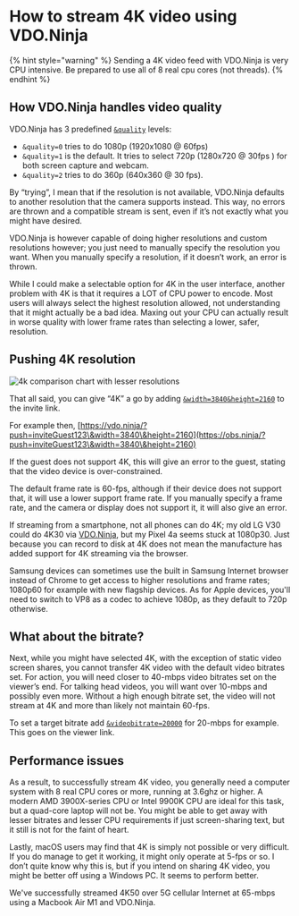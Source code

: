 # How to stream 4K video using VDO.Ninja

{% hint style="warning" %}
Sending a 4K video feed with VDO.Ninja is very CPU intensive. Be prepared to use all of 8 real cpu cores (not threads).
{% endhint %}

## How VDO.Ninja handles video quality

VDO.Ninja has 3 predefined [`&quality`](../advanced-settings/video-parameters/and-quality.md) levels:

* `&quality=0` tries to do 1080p (1920x1080 @ 60fps)
* `&quality=1` is the default. It tries to select 720p (1280x720 @ 30fps ) for both screen capture and webcam.
* `&quality=2` tries to do 360p (640x360 @ 30 fps).

By “trying”, I mean that if the resolution is not available, VDO.Ninja defaults to another resolution that the camera supports instead. This way, no errors are thrown and a compatible stream is sent, even if it’s not exactly what you might have desired.

VDO.Ninja is however capable of doing higher resolutions and custom resolutions however; you just need to manually specify the resolution you want. When you manually specify a resolution, if it doesn’t work, an error is thrown.

While I could make a selectable option for 4K in the user interface, another problem with 4K is that it requires a LOT of CPU power to encode. Most users will always select the highest resolution allowed, not understanding that it might actually be a bad idea. Maxing out your CPU can actually result in worse quality with lower frame rates than selecting a lower, safer, resolution.

## Pushing 4K resolution

![4k comparison chart with lesser resolutions](../.gitbook/assets/4KComparison)

That all said, you can give “4K” a go by adding [`&width=3840`](../source-settings/and-width.md)[`&height=2160`](../source-settings/and-height.md) to the invite link.

For example then, [https://vdo.ninja/?push=inviteGuest123\&width=3840\&height=2160](https://obs.ninja/?push=inviteGuest123\&width=3840\&height=2160)

If the guest does not support 4K, this will give an error to the guest, stating that the video device is over-constrained.&#x20;

The default frame rate is 60-fps, although if their device does not support that, it will use a lower support frame rate. If you manually specify a frame rate, and the camera or display does not support it, it will also give an error.

If streaming from a smartphone, not all phones can do 4K; my old LG V30 could do 4K30 via [VDO.Ninja](https://vdo.ninja), but my Pixel 4a seems stuck at 1080p30. Just because you can record to disk at 4K does not mean the manufacture has added support for 4K streaming via the browser.

Samsung devices can sometimes use the built in Samsung Internet browser instead of Chrome to get access to higher resolutions and frame rates; 1080p60 for example with new flagship devices. As for Apple devices, you'll need to switch to VP8 as a codec to achieve 1080p, as they default to 720p otherwise.&#x20;

## What about the bitrate?

Next, while you might have selected 4K, with the exception of static video screen shares, you cannot transfer 4K video with the default video bitrates set. For action, you will need closer to 40-mbps video bitrates set on the viewer’s end. For talking head videos, you will want over 10-mbps and possibly even more. Without a high enough bitrate set, the video will not stream at 4K and more than likely not maintain 60-fps.

To set a target bitrate add [`&videobitrate=20000`](../advanced-settings/video-bitrate-parameters/bitrate.md) for 20-mbps for example. This goes on the viewer link.

## Performance issues

As a result, to successfully stream 4K video, you generally need a computer system with 8 real CPU cores or more, running at 3.6ghz or higher. A modern AMD 3900X-series CPU or Intel 9900K CPU are ideal for this task, but a quad-core laptop will not be. You might be able to get away with lesser bitrates and lesser CPU requirements if just screen-sharing text, but it still is not for the faint of heart.

Lastly, macOS users may find that 4K is simply not possible or very difficult. If you do manage to get it working, it might only operate at 5-fps or so. I don’t quite know why this is, but if you intend on sharing 4K video, you might be better off using a Windows PC. It seems to perform better.

We've successfully streamed 4K50 over 5G cellular Internet at 65-mbps using a Macbook Air M1 and VDO.Ninja.
